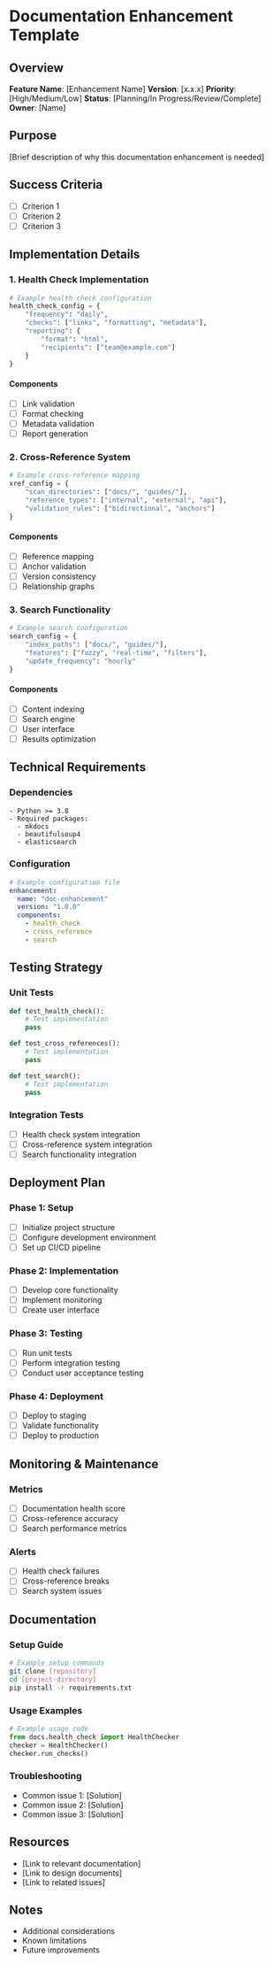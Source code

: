 # Documentation Enhancement Template

## Overview
**Feature Name**: [Enhancement Name]
**Version**: [x.x.x]
**Priority**: [High/Medium/Low]
**Status**: [Planning/In Progress/Review/Complete]
**Owner**: [Name]

## Purpose
[Brief description of why this documentation enhancement is needed]

## Success Criteria
- [ ] Criterion 1
- [ ] Criterion 2
- [ ] Criterion 3

## Implementation Details

### 1. Health Check Implementation
```python
# Example health check configuration
health_check_config = {
    "frequency": "daily",
    "checks": ["links", "formatting", "metadata"],
    "reporting": {
        "format": "html",
        "recipients": ["team@example.com"]
    }
}
```

#### Components
- [ ] Link validation
- [ ] Format checking
- [ ] Metadata validation
- [ ] Report generation

### 2. Cross-Reference System
```python
# Example cross-reference mapping
xref_config = {
    "scan_directories": ["docs/", "guides/"],
    "reference_types": ["internal", "external", "api"],
    "validation_rules": ["bidirectional", "anchors"]
}
```

#### Components
- [ ] Reference mapping
- [ ] Anchor validation
- [ ] Version consistency
- [ ] Relationship graphs

### 3. Search Functionality
```python
# Example search configuration
search_config = {
    "index_paths": ["docs/", "guides/"],
    "features": ["fuzzy", "real-time", "filters"],
    "update_frequency": "hourly"
}
```

#### Components
- [ ] Content indexing
- [ ] Search engine
- [ ] User interface
- [ ] Results optimization

## Technical Requirements

### Dependencies
```plaintext
- Python >= 3.8
- Required packages:
  - mkdocs
  - beautifulsoup4
  - elasticsearch
```

### Configuration
```yaml
# Example configuration file
enhancement:
  name: "doc-enhancement"
  version: "1.0.0"
  components:
    - health_check
    - cross_reference
    - search
```

## Testing Strategy

### Unit Tests
```python
def test_health_check():
    # Test implementation
    pass

def test_cross_references():
    # Test implementation
    pass

def test_search():
    # Test implementation
    pass
```

### Integration Tests
- [ ] Health check system integration
- [ ] Cross-reference system integration
- [ ] Search functionality integration

## Deployment Plan

### Phase 1: Setup
- [ ] Initialize project structure
- [ ] Configure development environment
- [ ] Set up CI/CD pipeline

### Phase 2: Implementation
- [ ] Develop core functionality
- [ ] Implement monitoring
- [ ] Create user interface

### Phase 3: Testing
- [ ] Run unit tests
- [ ] Perform integration testing
- [ ] Conduct user acceptance testing

### Phase 4: Deployment
- [ ] Deploy to staging
- [ ] Validate functionality
- [ ] Deploy to production

## Monitoring & Maintenance

### Metrics
- [ ] Documentation health score
- [ ] Cross-reference accuracy
- [ ] Search performance metrics

### Alerts
- [ ] Health check failures
- [ ] Cross-reference breaks
- [ ] Search system issues

## Documentation

### Setup Guide
```bash
# Example setup commands
git clone [repository]
cd [project-directory]
pip install -r requirements.txt
```

### Usage Examples
```python
# Example usage code
from docs.health_check import HealthChecker
checker = HealthChecker()
checker.run_checks()
```

### Troubleshooting
- Common issue 1: [Solution]
- Common issue 2: [Solution]
- Common issue 3: [Solution]

## Resources
- [Link to relevant documentation]
- [Link to design documents]
- [Link to related issues]

## Notes
- Additional considerations
- Known limitations
- Future improvements 
